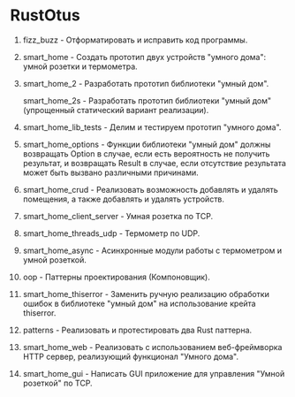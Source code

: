 # RustOtus

1. fizz_buzz - Отформатировать и исправить код программы.
2. smart_home - Создать прототип двух устройств "умного дома": умной розетки и термометра.
3. smart_home_2 - Разработать прототип библиотеки "умный дом".
 
   smart_home_2s - Разработать прототип библиотеки "умный дом" (упрощенный статический вариант реализации).
4. smart_home_lib_tests - Делим и тестируем прототип "умного дома".
5. smart_home_options - Функции библиотеки "умный дом" должны возвращать Option в случае, если есть вероятность не получить результат, и возвращать Result в случае, если отсутствие результата может быть вызвано различными причинами.
6. smart_home_crud - Реализовать возможность добавлять и удалять помещения, а также добавлять и удалять устройств.
7. smart_home_client_server - Умная розетка по TCP.
8. smart_home_threads_udp - Термометр по UDP.
9. smart_home_async - Асинхронные модули работы с термометром и умной розеткой.
10. oop - Паттерны проектирования (Компоновщик).
11. smart_home_thiserror - Заменить ручную реализацию обработки ошибок в библиотеке "умный дом" на использование крейта thiserror.
12. patterns - Реализовать и протестировать два Rust паттерна.
13. smart_home_web - Реализовать с использованием веб-фреймворка HTTP сервер, реализующий функционал "Умного дома".
14. smart_home_gui - Написать GUI приложение для управления "Умной розеткой" по TCP.